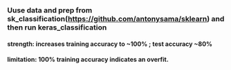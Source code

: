### Uuse data and prep from sk_classification(https://github.com/antonysama/sklearn) and then run keras_classification
####  strength: increases training accuracy to ~100% ; test accuracy  ~80% 
####  limitation: 100% training accuracy indicates an overfit.
